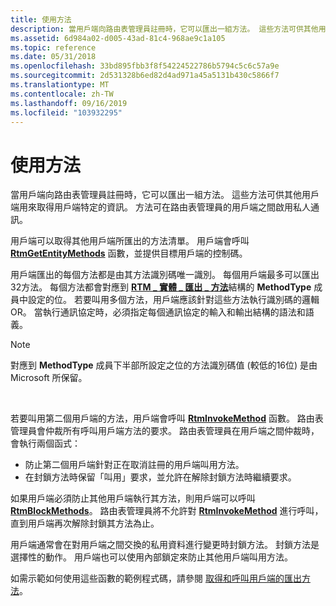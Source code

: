 ```yaml
---
title: 使用方法
description: 當用戶端向路由表管理員註冊時，它可以匯出一組方法。 這些方法可供其他用戶端用來取得用戶端特定的資訊。 方法可在路由表管理員的用戶端之間啟用私人通訊。
ms.assetid: 6d984a02-d005-43ad-81c4-968ae9c1a105
ms.topic: reference
ms.date: 05/31/2018
ms.openlocfilehash: 33bd895fbb3f8f54224522786b5794c5c6c57a9e
ms.sourcegitcommit: 2d531328b6ed82d4ad971a45a5131b430c5866f7
ms.translationtype: MT
ms.contentlocale: zh-TW
ms.lasthandoff: 09/16/2019
ms.locfileid: "103932295"
---
```

# <a name="using-methods"></a>使用方法

當用戶端向路由表管理員註冊時，它可以匯出一組方法。 這些方法可供其他用戶端用來取得用戶端特定的資訊。 方法可在路由表管理員的用戶端之間啟用私人通訊。

用戶端可以取得其他用戶端所匯出的方法清單。 用戶端會呼叫 [**RtmGetEntityMethods**](/windows/desktop/api/Rtmv2/nf-rtmv2-rtmgetentitymethods) 函數，並提供目標用戶端的控制碼。

用戶端匯出的每個方法都是由其方法識別碼唯一識別。 每個用戶端最多可以匯出32方法。 每個方法都會對應到 [**RTM \_ 實體 \_ 匯出 \_ 方法**](/windows/win32/api/rtmv2/nc-rtmv2-_entity_method)結構的 **MethodType** 成員中設定的位。 若要叫用多個方法，用戶端應該針對這些方法執行識別碼的邏輯 OR。 當執行通訊協定時，必須指定每個通訊協定的輸入和輸出結構的語法和語義。

> [!Note]  
> 對應到 **MethodType** 成員下半部所設定之位的方法識別碼值 (較低的16位) 是由 Microsoft 所保留。

 

若要叫用第二個用戶端的方法，用戶端會呼叫 [**RtmInvokeMethod**](/windows/desktop/api/Rtmv2/nf-rtmv2-rtminvokemethod) 函數。 路由表管理員會仲裁所有呼叫用戶端方法的要求。 路由表管理員在用戶端之間仲裁時，會執行兩個函式：

-   防止第二個用戶端針對正在取消註冊的用戶端叫用方法。
-   在封鎖方法時保留「叫用」要求，並允許在解除封鎖方法時繼續要求。

如果用戶端必須防止其他用戶端執行其方法，則用戶端可以呼叫 [**RtmBlockMethods**](/windows/desktop/api/Rtmv2/nf-rtmv2-rtmblockmethods)。 路由表管理員將不允許對 [**RtmInvokeMethod**](/windows/desktop/api/Rtmv2/nf-rtmv2-rtminvokemethod) 進行呼叫，直到用戶端再次解除封鎖其方法為止。

用戶端通常會在對用戶端之間交換的私用資料進行變更時封鎖方法。 封鎖方法是選擇性的動作。 用戶端也可以使用內部鎖定來防止其他用戶端叫用方法。

如需示範如何使用這些函數的範例程式碼，請參閱 [取得和呼叫用戶端的匯出方法](obtain-and-call-the-exported-methods-for-a-client.md)。

 

 




